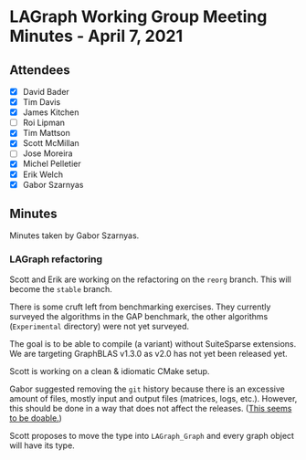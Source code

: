 # LAGraph Working Group Meeting Minutes - April 7, 2021

## Attendees
- [X] David Bader
- [X] Tim Davis
- [X] James Kitchen
- [ ] Roi Lipman
- [X] Tim Mattson
- [X] Scott McMillan
- [ ] Jose Moreira
- [X] Michel Pelletier
- [X] Erik Welch
- [X] Gabor Szarnyas

## Minutes

Minutes taken by Gabor Szarnyas.

### LAGraph refactoring

Scott and Erik are working on the refactoring on the `reorg` branch. This will become the `stable` branch.

There is some cruft left from benchmarking exercises. They currently surveyed the algorithms in the GAP benchmark, the other algorithms (`Experimental` directory) were not yet surveyed.

The goal is to be able to compile (a variant) without SuiteSparse extensions.
We are targeting GraphBLAS v1.3.0 as v2.0 has not yet been released yet.

Scott is working on a clean & idiomatic CMake setup.

Gabor suggested removing the `git` history because there is an excessive amount of files, mostly input and output files (matrices, logs, etc.). However, this should be done in a way that does not affect the releases. ([This seems to be doable.](https://www.reddit.com/r/git/comments/ja0fsq/does_deleting_git_tags_cause_unmerged_history_to/g8mvwl8/))

Scott proposes to move the type into `LAGraph_Graph` and every graph object will have its type.
